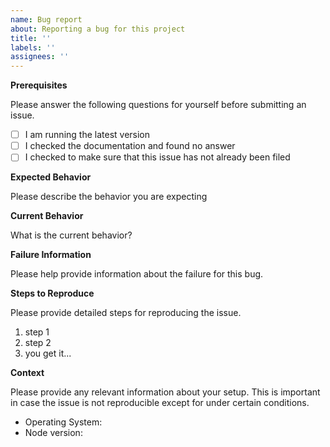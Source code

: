 ```yaml
---
name: Bug report
about: Reporting a bug for this project
title: ''
labels: ''
assignees: ''
---
```


**Prerequisites**

Please answer the following questions for yourself before submitting an issue.

- [ ] I am running the latest version
- [ ] I checked the documentation and found no answer
- [ ] I checked to make sure that this issue has not already been filed

**Expected Behavior**

Please describe the behavior you are expecting

**Current Behavior**

What is the current behavior?

**Failure Information**

Please help provide information about the failure for this bug.

**Steps to Reproduce**

Please provide detailed steps for reproducing the issue.

1. step 1
2. step 2
3. you get it...

**Context**

Please provide any relevant information about your setup. This is important in case the issue is not reproducible except for under certain conditions.

- Operating System:
- Node version:
